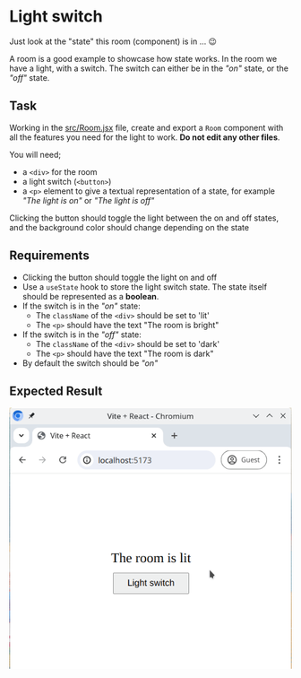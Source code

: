 # Light switch

Just look at the "state" this room (component) is in ... 😉

A room is a good example to showcase how state works. In the room we have a light, with a switch. The switch can either be in the _"on"_ state, or the _"off"_ state.

## Task

Working in the [src/Room.jsx](./src/Room.jsx) file, create and export a `Room` component with all the features you need for the light to work. **Do not edit any other files**.

You will need;

- a `<div>` for the room
- a light switch (`<button>`)
- a `<p>` element to give a textual representation of a state, for example _"The light is on"_ or _"The light is off"_

Clicking the button should toggle the light between the on and off states, and the background color should change depending on the state

## Requirements

- Clicking the button should toggle the light on and off
- Use a `useState` hook to store the light switch state. The state itself should be represented as a **boolean**.
- If the switch is in the _"on"_ state:
  - The `className` of the `<div>` should be set to 'lit'
  - The `<p>` should have the text "The room is bright"
- If the switch is in the _"off"_ state:
  - The `className` of the `<div>` should be set to 'dark'
  - The `<p>` should have the text "The room is dark"
- By default the switch should be _"on"_

## Expected Result

![Expected Result](./reference.gif)
